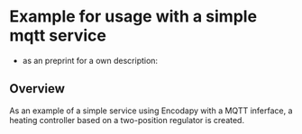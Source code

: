 # Example for usage with a simple mqtt service

- as an preprint for a own description:

<!-- TODO MB: rewrite from here -->

## Overview

As an example of a simple service using Encodapy with a MQTT inferface, a heating controller based on a two-position regulator is created.
